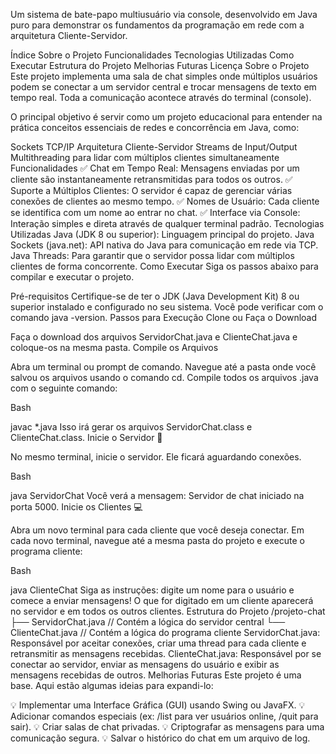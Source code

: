 Um sistema de bate-papo multiusuário via console, desenvolvido em Java puro para demonstrar os fundamentos da programação em rede com a arquitetura Cliente-Servidor.

Índice
Sobre o Projeto
Funcionalidades
Tecnologias Utilizadas
Como Executar
Estrutura do Projeto
Melhorias Futuras
Licença
Sobre o Projeto
Este projeto implementa uma sala de chat simples onde múltiplos usuários podem se conectar a um servidor central e trocar mensagens de texto em tempo real. Toda a comunicação acontece através do terminal (console).

O principal objetivo é servir como um projeto educacional para entender na prática conceitos essenciais de redes e concorrência em Java, como:

Sockets TCP/IP
Arquitetura Cliente-Servidor
Streams de Input/Output
Multithreading para lidar com múltiplos clientes simultaneamente
Funcionalidades
✅ Chat em Tempo Real: Mensagens enviadas por um cliente são instantaneamente retransmitidas para todos os outros.
✅ Suporte a Múltiplos Clientes: O servidor é capaz de gerenciar várias conexões de clientes ao mesmo tempo.
✅ Nomes de Usuário: Cada cliente se identifica com um nome ao entrar no chat.
✅ Interface via Console: Interação simples e direta através de qualquer terminal padrão.
Tecnologias Utilizadas
Java (JDK 8 ou superior): Linguagem principal do projeto.
Java Sockets (java.net): API nativa do Java para comunicação em rede via TCP.
Java Threads: Para garantir que o servidor possa lidar com múltiplos clientes de forma concorrente.
Como Executar
Siga os passos abaixo para compilar e executar o projeto.

Pré-requisitos
Certifique-se de ter o JDK (Java Development Kit) 8 ou superior instalado e configurado no seu sistema. Você pode verificar com o comando java -version.
Passos para Execução
Clone ou Faça o Download

Faça o download dos arquivos ServidorChat.java e ClienteChat.java e coloque-os na mesma pasta.
Compile os Arquivos

Abra um terminal ou prompt de comando.
Navegue até a pasta onde você salvou os arquivos usando o comando cd.
Compile todos os arquivos .java com o seguinte comando:
<!-- end list -->

Bash

javac *.java
Isso irá gerar os arquivos ServidorChat.class e ClienteChat.class.
Inicie o Servidor 🚀

No mesmo terminal, inicie o servidor. Ele ficará aguardando conexões.
<!-- end list -->

Bash

java ServidorChat
Você verá a mensagem: Servidor de chat iniciado na porta 5000.
Inicie os Clientes 💻

Abra um novo terminal para cada cliente que você deseja conectar.
Em cada novo terminal, navegue até a mesma pasta do projeto e execute o programa cliente:
<!-- end list -->

Bash

java ClienteChat
Siga as instruções: digite um nome para o usuário e comece a enviar mensagens! O que for digitado em um cliente aparecerá no servidor e em todos os outros clientes.
Estrutura do Projeto
/projeto-chat
  ├── ServidorChat.java    // Contém a lógica do servidor central
  └── ClienteChat.java     // Contém a lógica do programa cliente
ServidorChat.java: Responsável por aceitar conexões, criar uma thread para cada cliente e retransmitir as mensagens recebidas.
ClienteChat.java: Responsável por se conectar ao servidor, enviar as mensagens do usuário e exibir as mensagens recebidas de outros.
Melhorias Futuras
Este projeto é uma base. Aqui estão algumas ideias para expandi-lo:

💡 Implementar uma Interface Gráfica (GUI) usando Swing ou JavaFX.
💡 Adicionar comandos especiais (ex: /list para ver usuários online, /quit para sair).
💡 Criar salas de chat privadas.
💡 Criptografar as mensagens para uma comunicação segura.
💡 Salvar o histórico do chat em um arquivo de log.
